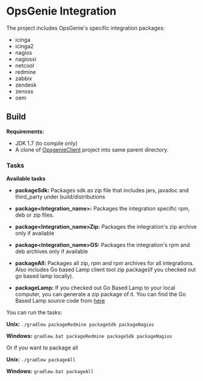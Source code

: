 # OpsGenie Integration

The project includes OpsGenie's specific integration packages:

* icinga
* icinga2
* nagios
* nagiosxi
* netcool
* redmine
* zabbix
* zendesk
* zenoss
* oem

## Build

**Requirements:** 

* JDK 1.7 (to compile only)
* A clone of [OpsgenieClient](https://github.com/opsgenie/opsgenieclient) project into same parent directory.

### Tasks

**Available tasks**

* **packageSdk:** Packages sdk as zip file that includes jars, javadoc and third_party under build/distributions
* **package\<Integration_name\>:** Packages the integration specific rpm, deb or zip files.
* **package\<Integration_name\>Zip:** Packages the integration's zip archive only if available
* **package\<Integration_name\>OS:** Packages the integration's rpm and deb archives only if available
* **packageAll:** Packages all zip, rpm and rpm archives for all integrations. Also includes Go based Lamp client tool zip package(if you checked out go based lamp locally).

* **packageLamp:** If you checked out Go Based Lamp to your local computer, you can generate a zip package of it. You can find the Go Based Lamp source code from [here](https://github.com/opsgenie/opsgenie-lamp)

You can run the tasks:

**Unix:** ``./gradlew packageRedmine packageSdk packageNagios``

**Windows:** ``gradlew.bat packageRedmine packageSdk packageNagios``

Or if you want to package all

**Unix:** ``./gradlew packageAll``

**Windows:** ``gradlew.bat packageAll``
